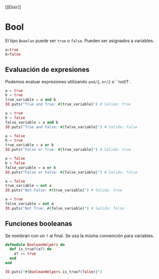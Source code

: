[[Elixir]]

# Bool
El tipo `Booelan` puede ser `true` o `false`. Pueden ser asignados a variables.
```elixir
a=true
b=false
```

## Evaluación de expresiones
Podemos evaluar expresiones utilizando `and/2`, `or/2` o ``not/1`.
```elixir
a = true
b = true
true_variable = a and b
IO.puts("True and True: #{true_variable}") # Salida: true

a = true
b = false
false_variable = a and b
IO.puts("True and False: #{false_variable}") # Salida: false

a = false
b = true
true_variable = a or b
IO.puts("False or True: #{true_variable}") # Salida: true

a = false
b = false
false_variable = a or b
IO.puts("False or False: #{false_variable}") # Salida: false

a = false
true_variable = not a
IO.puts("Not False: #{true_variable}") # Salida: true

a = true
false_variable = not a
IO.puts("Not True: #{false_variable}") # Salida: false
```

## Funciones booleanas
Se nombran con un `?` al final. Se usa la misma convención para variables.
```elixir
defmodule BooleanHelpers do
  def is_true?(a?) do
    a? == true
  end
end

IO.puts("#{BooleanHelpers.is_true?(false)}")
```